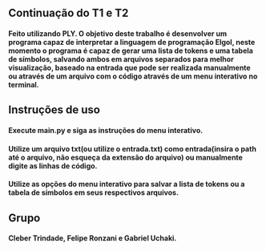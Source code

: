 ## Continuação do T1 e T2
#### Feito utilizando PLY. O objetivo deste trabalho é desenvolver um programa capaz de interpretar a linguagem de programação Elgol, neste momento o programa é capaz de gerar uma lista de tokens e uma tabela de símbolos, salvando ambos em arquivos separados para melhor visualização, baseado na entrada que pode ser realizada manualmente ou através de um arquivo com o código através de um menu interativo no terminal.
## Instruções de uso
#### Execute main.py e siga as instruções do menu interativo.
#### Utilize um arquivo txt(ou utilize o entrada.txt) como entrada(insira o path até o arquivo, não esqueça da extensão do arquivo) ou manualmente digite as linhas de código.
#### Utilize as opções do menu interativo para salvar a lista de tokens ou a tabela de símbolos em seus respectivos arquivos.
## Grupo
#### Cleber Trindade, Felipe Ronzani e Gabriel Uchaki.
